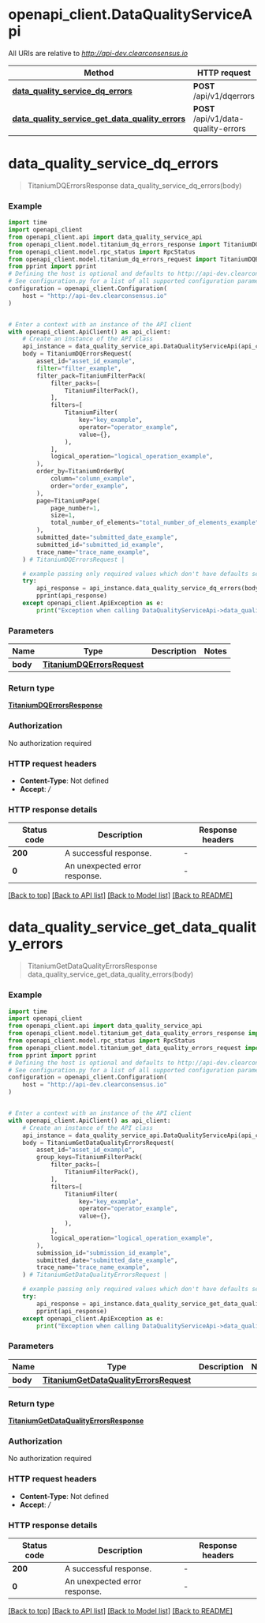 # openapi_client.DataQualityServiceApi

All URIs are relative to *http://api-dev.clearconsensus.io*

Method | HTTP request | Description
------------- | ------------- | -------------
[**data_quality_service_dq_errors**](DataQualityServiceApi.md#data_quality_service_dq_errors) | **POST** /api/v1/dqerrors | 
[**data_quality_service_get_data_quality_errors**](DataQualityServiceApi.md#data_quality_service_get_data_quality_errors) | **POST** /api/v1/data-quality-errors | 


# **data_quality_service_dq_errors**
> TitaniumDQErrorsResponse data_quality_service_dq_errors(body)



### Example


```python
import time
import openapi_client
from openapi_client.api import data_quality_service_api
from openapi_client.model.titanium_dq_errors_response import TitaniumDQErrorsResponse
from openapi_client.model.rpc_status import RpcStatus
from openapi_client.model.titanium_dq_errors_request import TitaniumDQErrorsRequest
from pprint import pprint
# Defining the host is optional and defaults to http://api-dev.clearconsensus.io
# See configuration.py for a list of all supported configuration parameters.
configuration = openapi_client.Configuration(
    host = "http://api-dev.clearconsensus.io"
)


# Enter a context with an instance of the API client
with openapi_client.ApiClient() as api_client:
    # Create an instance of the API class
    api_instance = data_quality_service_api.DataQualityServiceApi(api_client)
    body = TitaniumDQErrorsRequest(
        asset_id="asset_id_example",
        filter="filter_example",
        filter_pack=TitaniumFilterPack(
            filter_packs=[
                TitaniumFilterPack(),
            ],
            filters=[
                TitaniumFilter(
                    key="key_example",
                    operator="operator_example",
                    value={},
                ),
            ],
            logical_operation="logical_operation_example",
        ),
        order_by=TitaniumOrderBy(
            column="column_example",
            order="order_example",
        ),
        page=TitaniumPage(
            page_number=1,
            size=1,
            total_number_of_elements="total_number_of_elements_example",
        ),
        submitted_date="submitted_date_example",
        submitted_id="submitted_id_example",
        trace_name="trace_name_example",
    ) # TitaniumDQErrorsRequest | 

    # example passing only required values which don't have defaults set
    try:
        api_response = api_instance.data_quality_service_dq_errors(body)
        pprint(api_response)
    except openapi_client.ApiException as e:
        print("Exception when calling DataQualityServiceApi->data_quality_service_dq_errors: %s\n" % e)
```


### Parameters

Name | Type | Description  | Notes
------------- | ------------- | ------------- | -------------
 **body** | [**TitaniumDQErrorsRequest**](TitaniumDQErrorsRequest.md)|  |

### Return type

[**TitaniumDQErrorsResponse**](TitaniumDQErrorsResponse.md)

### Authorization

No authorization required

### HTTP request headers

 - **Content-Type**: Not defined
 - **Accept**: */*


### HTTP response details

| Status code | Description | Response headers |
|-------------|-------------|------------------|
**200** | A successful response. |  -  |
**0** | An unexpected error response. |  -  |

[[Back to top]](#) [[Back to API list]](../README.md#documentation-for-api-endpoints) [[Back to Model list]](../README.md#documentation-for-models) [[Back to README]](../README.md)

# **data_quality_service_get_data_quality_errors**
> TitaniumGetDataQualityErrorsResponse data_quality_service_get_data_quality_errors(body)



### Example


```python
import time
import openapi_client
from openapi_client.api import data_quality_service_api
from openapi_client.model.titanium_get_data_quality_errors_response import TitaniumGetDataQualityErrorsResponse
from openapi_client.model.rpc_status import RpcStatus
from openapi_client.model.titanium_get_data_quality_errors_request import TitaniumGetDataQualityErrorsRequest
from pprint import pprint
# Defining the host is optional and defaults to http://api-dev.clearconsensus.io
# See configuration.py for a list of all supported configuration parameters.
configuration = openapi_client.Configuration(
    host = "http://api-dev.clearconsensus.io"
)


# Enter a context with an instance of the API client
with openapi_client.ApiClient() as api_client:
    # Create an instance of the API class
    api_instance = data_quality_service_api.DataQualityServiceApi(api_client)
    body = TitaniumGetDataQualityErrorsRequest(
        asset_id="asset_id_example",
        group_keys=TitaniumFilterPack(
            filter_packs=[
                TitaniumFilterPack(),
            ],
            filters=[
                TitaniumFilter(
                    key="key_example",
                    operator="operator_example",
                    value={},
                ),
            ],
            logical_operation="logical_operation_example",
        ),
        submission_id="submission_id_example",
        submitted_date="submitted_date_example",
        trace_name="trace_name_example",
    ) # TitaniumGetDataQualityErrorsRequest | 

    # example passing only required values which don't have defaults set
    try:
        api_response = api_instance.data_quality_service_get_data_quality_errors(body)
        pprint(api_response)
    except openapi_client.ApiException as e:
        print("Exception when calling DataQualityServiceApi->data_quality_service_get_data_quality_errors: %s\n" % e)
```


### Parameters

Name | Type | Description  | Notes
------------- | ------------- | ------------- | -------------
 **body** | [**TitaniumGetDataQualityErrorsRequest**](TitaniumGetDataQualityErrorsRequest.md)|  |

### Return type

[**TitaniumGetDataQualityErrorsResponse**](TitaniumGetDataQualityErrorsResponse.md)

### Authorization

No authorization required

### HTTP request headers

 - **Content-Type**: Not defined
 - **Accept**: */*


### HTTP response details

| Status code | Description | Response headers |
|-------------|-------------|------------------|
**200** | A successful response. |  -  |
**0** | An unexpected error response. |  -  |

[[Back to top]](#) [[Back to API list]](../README.md#documentation-for-api-endpoints) [[Back to Model list]](../README.md#documentation-for-models) [[Back to README]](../README.md)

